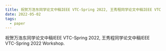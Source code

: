 ```yaml
---
title: 祝贺万浩东同学论文中稿IEEE VTC-Spring 2022, 王秀程同学论文中稿IEEE VTC-Spring 2022 Workshop.
date: 2022-05-02
tags:
  - paper
---
```


祝贺万浩东同学论文中稿IEEE VTC-Spring 2022, 王秀程同学论文中稿IEEE VTC-Spring 2022 Workshop.

<!--more-->

